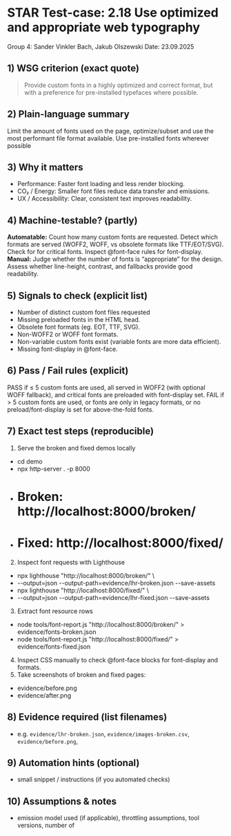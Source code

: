 # STAR Test-case: 2.18 Use optimized and appropriate web typography
Group 4: Sander Vinkler Bach, Jakub Olszewski
Date: 23.09.2025
## 1) WSG criterion (exact quote)
> Provide custom fonts in a highly optimized and correct format, but with a preference for pre-installed typefaces where possible.
## 2) Plain-language summary
Limit the amount of fonts used on the page, optimize/subset and use the most performant file format available. Use pre-installed fonts wherever possible
## 3) Why it matters
- Performance: Faster font loading and less render blocking.
- CO₂ / Energy: Smaller font files reduce data transfer and emissions.
- UX / Accessibility: Clear, consistent text improves readability.
## 4) Machine-testable? (partly)
**Automatable:**
Count how many custom fonts are requested.
Detect which formats are served (WOFF2, WOFF, vs obsolete formats like TTF/EOT/SVG).
Check for <link rel="preload"> for critical fonts.
Inspect @font-face rules for font-display.
**Manual:**
Judge whether the number of fonts is “appropriate” for the design.
Assess whether line-height, contrast, and fallbacks provide good readability.
## 5) Signals to check (explicit list)
- Number of distinct custom font files requested
- Missing preloaded fonts in the HTML head.
- Obsolete font formats (eg. EOT, TTF, SVG).
- Non-WOFF2 or WOFF font formats.
- Non-variable custom fonts exist (variable fonts are more data efficient).
- Missing font-display in @font-face.
## 6) Pass / Fail rules (explicit)
PASS if ≤ 5 custom fonts are used, all served in WOFF2 (with optional WOFF fallback), and critical fonts are preloaded with font-display set.
FAIL if > 5 custom fonts are used, or fonts are only in legacy formats, or no preload/font-display is set for above-the-fold fonts.
## 7) Exact test steps (reproducible)
1. Serve the broken and fixed demos locally
- cd demo
- npx http-server . -p 8000
- # Broken: http://localhost:8000/broken/
- # Fixed:  http://localhost:8000/fixed/
2. Inspect font requests with Lighthouse
- npx lighthouse "http://localhost:8000/broken/" \
- --output=json --output-path=evidence/lhr-broken.json --save-assets
- npx lighthouse "http://localhost:8000/fixed/" \
- --output=json --output-path=evidence/lhr-fixed.json --save-assets
3. Extract font resource rows
- node tools/font-report.js "http://localhost:8000/broken/" > evidence/fonts-broken.json
- node tools/font-report.js "http://localhost:8000/fixed/"  > evidence/fonts-fixed.json
4. Inspect CSS manually to check @font-face blocks for font-display and formats.
5. Take screenshots of broken and fixed pages:
- evidence/before.png
- evidence/after.png
## 8) Evidence required (list filenames)
- e.g. `evidence/lhr-broken.json`, `evidence/images-broken.csv`, `evidence/before.png`,
## 9) Automation hints (optional)
- small snippet / instructions (if you automated checks)
## 10) Assumptions & notes
- emission model used (if applicable), throttling assumptions, tool versions, number of
